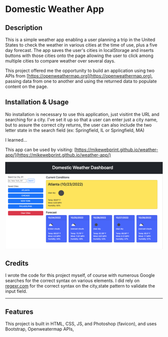 # Domestic Weather App

## Description

This is a simple weather app enabling a user planning a trip in the United States to check the weather in various cities at the time of use, plus a five day forecast.  The app saves the user's cities in localStorage and inserts buttons with those cities onto the page allowing the user to click among multiple cities to compare weather over several days.

This project offered me the opportunity to build an application using two APIs from [https://openweathermap.org](https://openweathermap.org), passing data from one to another and using the returned data to populate content on the page.  


## Installation & Usage
No installation is necessary to use this application, just visitint the URL and searching for a city.  I've set it up so that a user can enter just a city name, but to assure the correct city returns, the user can also include the two letter state in the search field (ex: Springfield, IL or Springfield, MA)


I learned...





This app can be used by visiting:
[https://mikewebprint.github.io/weather-app/](https://mikewebprint.github.io/weather-app/)

![screenshot](./assets/images/weather-app-screenshot.jpg)


## Credits

I wrote the code for this project myself, of course with numerous Google searches for the correct syntax on various elements.  I did rely on [regexr.com](https://regexr.com) for the correct syntax on the city,state pattern to validate the input field.

---


## Features

This project is built in HTML, CSS, JS, and Photoshop (favicon), and uses Bootstrap, Openweatermap APIs, 

